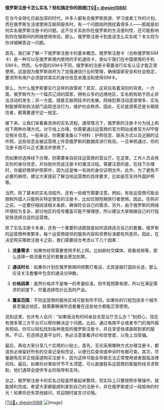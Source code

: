 **俄罗斯注册卡怎么实名？轻松搞定你的困惑[[TG💪+ @esim1088](https://t.me/s/esim1088)]**

在当今全球化日益加深的时代，许多人都有去俄罗斯旅游、学习或者工作的计划。而在俄罗斯生活或使用互联网服务时，有一个问题始终困扰着很多人——那就是如何实名俄罗斯注册卡的问题。这不仅关系到你在俄罗斯的生活便利性，还可能影响到你在俄期间的网络使用体验。那么，俄罗斯注册卡到底该怎么实名呢？本文将为你详细解答这一问题。

首先，我们来了解一下俄罗斯注册卡的基本概念。俄罗斯注册卡（也称俄罗斯SIM卡）是一种可以在俄罗斯境内使用的手机通信卡，类似于我们在中国使用的手机SIM卡。然而，与中国的SIM卡不同，俄罗斯的注册卡需要进行实名认证才能正常使用。这是因为俄罗斯政府为了加强通信行业的管理，确保国家安全和社会稳定，要求所有用户必须提供真实的身份信息来激活和使用SIM卡。

那么，为什么俄罗斯要实行这样的政策呢？其实，这背后有着深刻的背景。一方面，俄罗斯作为一个幅员辽阔的国家，拥有众多的边境地区，实名制有助于防止非法活动的发生；另一方面，随着互联网技术的发展，网络犯罪活动逐渐增多，实名制能够帮助执法部门追踪违法行为，维护社会秩序。因此，无论是游客还是长期居住者，都需要遵守这一规定。

接下来，让我们来看看具体的实名流程。通常情况下，俄罗斯的注册卡分为线上和线下两种办理方式。对于线上办理，你需要通过运营商的官方网站或者官方APP提交相关信息。一般来说，你需要准备以下材料：护照信息、联系方式以及近期的证件照。这些信息会被运营商上传至俄罗斯的数据库进行核验。一旦审核通过，你的注册卡就可以正式激活并使用了。

而如果你选择线下办理，则需要亲自前往运营商的营业厅。在这里，工作人员会核实你的身份信息，并协助你完成注册卡的激活过程。需要注意的是，在线下办理时，你最好携带护照原件，因为这是唯一有效的身份证明文件。此外，为了避免不必要的麻烦，建议大家提前了解当地运营商的具体要求，比如是否支持外国护照等。

当然，除了基本的实名流程外，还有一些细节需要注意。例如，有些运营商可能会限制外国人只能购买特定类型的注册卡，比如仅限短期旅行者使用。因此，在购买之前，一定要仔细阅读相关条款，确保符合自己的需求。另外，由于俄罗斯的网络环境较为复杂，部分地区的信号覆盖可能不够理想，所以建议大家根据自己的行程安排选择合适的运营商。

除了实名注册卡本身，还有一个重要的话题就是如何选择适合自己的套餐。俄罗斯的运营商种类繁多，每个运营商提供的服务内容和资费标准都有所差异。因此，在决定购买哪款注册卡之前，我们需要综合考虑以下几个因素：

1. **流量需求**：如果你经常需要使用手机上网，比如刷社交媒体、观看视频等，那么选择一款流量充足的套餐会更加划算。
   
2. **通话时长**：如果你计划在俄罗斯期间频繁打电话，尤其是拨打国际长途，那么应该关注套餐中包含的通话分钟数。
   
3. **价格因素**：虽然价格并不是唯一的考量标准，但毕竟预算有限，所以在满足需求的前提下，尽量选择性价比高的产品。

4. **覆盖范围**：不同运营商的服务区域可能有所不同，如果你的行程包括多个城市甚至偏远地区，就需要确保所选套餐在这些地方都能正常使用。

说到这里，也许有人会问：“如果我没有时间亲自去营业厅怎么办？”别担心，现在有很多第三方平台可以帮你解决这个问题。比如，通过电商平台或者专门的海外服务网站，你可以轻松找到各种类型的俄罗斯注册卡，并且享受快递直邮到家的服务。不过，在选择这类平台时，务必注意查看评价和信誉度，以免上当受骗。

最后，再给大家分享几个实用的小贴士。首先，无论采用哪种方式办理注册卡，都请务必保留好所有的交易记录和凭证，以便日后查询或申诉时有据可查。其次，尽量避免在非正规渠道购买注册卡，因为这样可能会导致无法正常使用或者面临法律风险。最后，如果你对某些环节不太清楚，可以直接联系运营商的客服热线寻求帮助，他们通常会提供专业的指导和支持。

总之，俄罗斯注册卡的实名过程虽然看起来繁琐，但实际上只要按照步骤操作，就能顺利完成。希望大家都能顺利拿到自己的注册卡，并在俄罗斯度过一段愉快的时光！如果你还有其他疑问，欢迎随时留言讨论哦。

[[TG💪+ @esim1088](https://t.me/s/esim1088) ![Image](https://i.postimg.cc/4NQfJmqS/Snipaste-2025-05-13-00-14-12.png)]